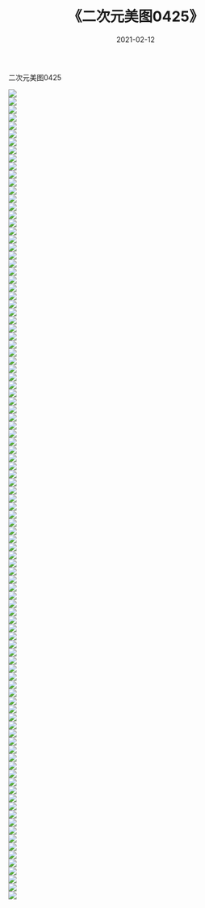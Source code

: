 ﻿---
layout: post
title:  《二次元美图0425》
date:   2021-02-12
img: http://imgx.orgx.ga/二次元/2021/二次元美图0425/000.jpg
categories: [美女, 清纯, 唯美]
---

二次元美图0425

 ![](http://imgx.orgx.ga/二次元/2021/二次元美图0425/001.jpg) <br>![](http://imgx.orgx.ga/二次元/2021/二次元美图0425/002.jpg) <br>![](http://imgx.orgx.ga/二次元/2021/二次元美图0425/003.jpg) <br>![](http://imgx.orgx.ga/二次元/2021/二次元美图0425/004.jpg) <br>![](http://imgx.orgx.ga/二次元/2021/二次元美图0425/005.jpg) <br>![](http://imgx.orgx.ga/二次元/2021/二次元美图0425/006.jpg) <br>![](http://imgx.orgx.ga/二次元/2021/二次元美图0425/007.jpg) <br>![](http://imgx.orgx.ga/二次元/2021/二次元美图0425/008.jpg) <br>![](http://imgx.orgx.ga/二次元/2021/二次元美图0425/009.jpg) <br>![](http://imgx.orgx.ga/二次元/2021/二次元美图0425/010.jpg) <br>![](http://imgx.orgx.ga/二次元/2021/二次元美图0425/011.jpg) <br>![](http://imgx.orgx.ga/二次元/2021/二次元美图0425/012.jpg) <br>![](http://imgx.orgx.ga/二次元/2021/二次元美图0425/013.jpg) <br>![](http://imgx.orgx.ga/二次元/2021/二次元美图0425/014.jpg) <br>![](http://imgx.orgx.ga/二次元/2021/二次元美图0425/015.jpg) <br>![](http://imgx.orgx.ga/二次元/2021/二次元美图0425/016.jpg) <br>![](http://imgx.orgx.ga/二次元/2021/二次元美图0425/017.jpg) <br>![](http://imgx.orgx.ga/二次元/2021/二次元美图0425/018.jpg) <br>![](http://imgx.orgx.ga/二次元/2021/二次元美图0425/019.jpg) <br>![](http://imgx.orgx.ga/二次元/2021/二次元美图0425/020.jpg) <br>![](http://imgx.orgx.ga/二次元/2021/二次元美图0425/021.jpg) <br>![](http://imgx.orgx.ga/二次元/2021/二次元美图0425/022.jpg) <br>![](http://imgx.orgx.ga/二次元/2021/二次元美图0425/023.jpg) <br>![](http://imgx.orgx.ga/二次元/2021/二次元美图0425/024.jpg) <br>![](http://imgx.orgx.ga/二次元/2021/二次元美图0425/025.jpg) <br>![](http://imgx.orgx.ga/二次元/2021/二次元美图0425/026.jpg) <br>![](http://imgx.orgx.ga/二次元/2021/二次元美图0425/027.jpg) <br>![](http://imgx.orgx.ga/二次元/2021/二次元美图0425/028.jpg) <br>![](http://imgx.orgx.ga/二次元/2021/二次元美图0425/029.jpg) <br>![](http://imgx.orgx.ga/二次元/2021/二次元美图0425/030.jpg) <br>![](http://imgx.orgx.ga/二次元/2021/二次元美图0425/031.jpg) <br>![](http://imgx.orgx.ga/二次元/2021/二次元美图0425/032.jpg) <br>![](http://imgx.orgx.ga/二次元/2021/二次元美图0425/033.jpg) <br>![](http://imgx.orgx.ga/二次元/2021/二次元美图0425/034.jpg) <br>![](http://imgx.orgx.ga/二次元/2021/二次元美图0425/035.jpg) <br>![](http://imgx.orgx.ga/二次元/2021/二次元美图0425/036.jpg) <br>![](http://imgx.orgx.ga/二次元/2021/二次元美图0425/037.jpg) <br>![](http://imgx.orgx.ga/二次元/2021/二次元美图0425/038.jpg) <br>![](http://imgx.orgx.ga/二次元/2021/二次元美图0425/039.jpg) <br>![](http://imgx.orgx.ga/二次元/2021/二次元美图0425/040.jpg) <br>![](http://imgx.orgx.ga/二次元/2021/二次元美图0425/041.jpg) <br>![](http://imgx.orgx.ga/二次元/2021/二次元美图0425/042.jpg) <br>![](http://imgx.orgx.ga/二次元/2021/二次元美图0425/043.jpg) <br>![](http://imgx.orgx.ga/二次元/2021/二次元美图0425/044.jpg) <br>![](http://imgx.orgx.ga/二次元/2021/二次元美图0425/045.jpg) <br>![](http://imgx.orgx.ga/二次元/2021/二次元美图0425/046.jpg) <br>![](http://imgx.orgx.ga/二次元/2021/二次元美图0425/047.jpg) <br>![](http://imgx.orgx.ga/二次元/2021/二次元美图0425/048.jpg) <br>![](http://imgx.orgx.ga/二次元/2021/二次元美图0425/049.jpg) <br>![](http://imgx.orgx.ga/二次元/2021/二次元美图0425/050.jpg) <br>![](http://imgx.orgx.ga/二次元/2021/二次元美图0425/051.jpg) <br>![](http://imgx.orgx.ga/二次元/2021/二次元美图0425/052.jpg) <br>![](http://imgx.orgx.ga/二次元/2021/二次元美图0425/053.jpg) <br>![](http://imgx.orgx.ga/二次元/2021/二次元美图0425/054.jpg) <br>![](http://imgx.orgx.ga/二次元/2021/二次元美图0425/055.jpg) <br>![](http://imgx.orgx.ga/二次元/2021/二次元美图0425/056.jpg) <br>![](http://imgx.orgx.ga/二次元/2021/二次元美图0425/057.jpg) <br>![](http://imgx.orgx.ga/二次元/2021/二次元美图0425/058.jpg) <br>![](http://imgx.orgx.ga/二次元/2021/二次元美图0425/059.jpg) <br>![](http://imgx.orgx.ga/二次元/2021/二次元美图0425/060.jpg) <br>![](http://imgx.orgx.ga/二次元/2021/二次元美图0425/061.jpg) <br>![](http://imgx.orgx.ga/二次元/2021/二次元美图0425/062.jpg) <br>![](http://imgx.orgx.ga/二次元/2021/二次元美图0425/063.jpg) <br>![](http://imgx.orgx.ga/二次元/2021/二次元美图0425/064.jpg) <br>![](http://imgx.orgx.ga/二次元/2021/二次元美图0425/065.jpg) <br>![](http://imgx.orgx.ga/二次元/2021/二次元美图0425/066.jpg) <br>![](http://imgx.orgx.ga/二次元/2021/二次元美图0425/067.jpg) <br>![](http://imgx.orgx.ga/二次元/2021/二次元美图0425/068.jpg) <br>![](http://imgx.orgx.ga/二次元/2021/二次元美图0425/069.jpg) <br>![](http://imgx.orgx.ga/二次元/2021/二次元美图0425/070.jpg) <br>![](http://imgx.orgx.ga/二次元/2021/二次元美图0425/071.jpg) <br>![](http://imgx.orgx.ga/二次元/2021/二次元美图0425/072.jpg) <br>![](http://imgx.orgx.ga/二次元/2021/二次元美图0425/073.jpg) <br>![](http://imgx.orgx.ga/二次元/2021/二次元美图0425/074.jpg) <br>![](http://imgx.orgx.ga/二次元/2021/二次元美图0425/075.jpg) <br>![](http://imgx.orgx.ga/二次元/2021/二次元美图0425/076.jpg) <br>![](http://imgx.orgx.ga/二次元/2021/二次元美图0425/077.jpg) <br>![](http://imgx.orgx.ga/二次元/2021/二次元美图0425/078.jpg) <br>![](http://imgx.orgx.ga/二次元/2021/二次元美图0425/079.jpg) <br>![](http://imgx.orgx.ga/二次元/2021/二次元美图0425/080.jpg) <br>![](http://imgx.orgx.ga/二次元/2021/二次元美图0425/081.jpg) <br>![](http://imgx.orgx.ga/二次元/2021/二次元美图0425/082.jpg) <br>![](http://imgx.orgx.ga/二次元/2021/二次元美图0425/083.jpg) <br>![](http://imgx.orgx.ga/二次元/2021/二次元美图0425/084.jpg) <br>![](http://imgx.orgx.ga/二次元/2021/二次元美图0425/085.jpg) <br>![](http://imgx.orgx.ga/二次元/2021/二次元美图0425/086.jpg) <br>![](http://imgx.orgx.ga/二次元/2021/二次元美图0425/087.jpg) <br>![](http://imgx.orgx.ga/二次元/2021/二次元美图0425/088.jpg) <br>![](http://imgx.orgx.ga/二次元/2021/二次元美图0425/089.jpg) <br>![](http://imgx.orgx.ga/二次元/2021/二次元美图0425/090.jpg) <br>![](http://imgx.orgx.ga/二次元/2021/二次元美图0425/091.jpg) <br>![](http://imgx.orgx.ga/二次元/2021/二次元美图0425/092.jpg) <br>![](http://imgx.orgx.ga/二次元/2021/二次元美图0425/093.jpg) <br>![](http://imgx.orgx.ga/二次元/2021/二次元美图0425/094.jpg) <br>![](http://imgx.orgx.ga/二次元/2021/二次元美图0425/095.jpg) <br>![](http://imgx.orgx.ga/二次元/2021/二次元美图0425/096.jpg) <br>![](http://imgx.orgx.ga/二次元/2021/二次元美图0425/097.jpg) <br>![](http://imgx.orgx.ga/二次元/2021/二次元美图0425/098.jpg) <br>![](http://imgx.orgx.ga/二次元/2021/二次元美图0425/099.jpg) <br>![](http://imgx.orgx.ga/二次元/2021/二次元美图0425/100.jpg) <br>